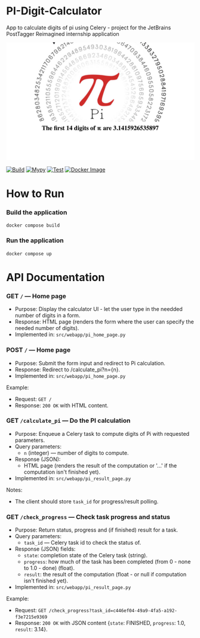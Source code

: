 # PI-Digit-Calculator
App to calculate digits of pi using Celery - project for the JetBrains PostTagger Reimagined internship application

![Application Result Page](imgs/application_example.png)

[![Build](https://github.com/Frexmax/PI-Digit-Calculator/actions/workflows/build.yml/badge.svg)](https://github.com/Frexmax/PI-Digit-Calculator/actions/workflows/build.yml)
[![Mypy](https://github.com/Frexmax/PI-Digit-Calculator/actions/workflows/mypy.yml/badge.svg)](https://github.com/Frexmax/PI-Digit-Calculator/actions/workflows/mypy.yml)
[![Test](https://github.com/Frexmax/PI-Digit-Calculator/actions/workflows/test.yml/badge.svg)](https://github.com/Frexmax/PI-Digit-Calculator/actions/workflows/test.yml)
[![Docker Image](https://github.com/Frexmax/PI-Digit-Calculator/actions/workflows/docker-image.yml/badge.svg)](https://github.com/Frexmax/PI-Digit-Calculator/actions/workflows/docker-image.yml)

# How to Run

### Build the application
```
docker compose build
```
### Run the application
```
docker compose up
```

# API Documentation

### GET `/` — Home page
- Purpose: Display the calculator UI - let the user type in the needded number of digits in a form.
- Response: HTML page (renders the form where the user can specify the needed number of digits).
- Implemented in: `src/webapp/pi_home_page.py`

### POST `/` — Home page
- Purpose: Submit the form input and redirect to Pi calculation.
- Response: Redirect to /calculate_pi?n={n}.
- Implemented in: `src/webapp/pi_home_page.py`

Example:
- Request: `GET /`
- Response: `200 OK` with HTML content.

### GET `/calculate_pi` — Do the PI calculation
- Purpose: Enqueue a Celery task to compute digits of Pi with requested parameters.
- Query parameters:
  - `n` (integer) — number of digits to compute.
- Response (JSON):
  - HTML page (renders the result of the computation or '...' if the computation isn't finished yet).
- Implemented in: `src/webapp/pi_result_page.py` 

Notes:
- The client should store `task_id` for progress/result polling.

### GET `/check_progress` — Check task progress and status
- Purpose: Return status, progress and (if finished) result for a task.
- Query parameters:
  - `task_id` — Celery task id to check the status of.
- Response (JSON) fields:
  - `state`: completion state of the Celery task (string).
  - `progress`: how much of the task has been completed (from 0 - none to 1.0 - done) (float).
  - `result`: the result of the computation (float - or null if computation isn't finished yet).
- Implemented in: `src/webapp/pi_result_page.py` 

Example:
- Request: `GET /check_progress?task_id=c446ef04-49a9-4fa5-a192-f3e7215e9369`
- Response: `200 OK` with JSON content {`state`: FINISHED, `progress`: 1.0, `result`: 3.14}.
